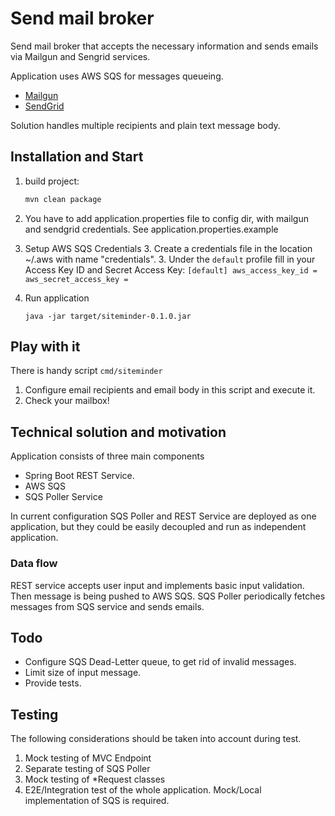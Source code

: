 # Send mail broker 
Send mail broker that accepts the necessary information and sends emails 
via Mailgun and Sengrid services.

Application uses AWS SQS for messages queueing.

* [Mailgun](https://www.mailgun.com)
* [SendGrid](https://sendgrid.com)  

Solution handles multiple recipients and plain text message body.

## Installation and Start

1. build project:
    ```bash
    mvn clean package
    ```
2. You have to add application.properties file to config dir, with
mailgun and sendgrid credentials. See application.properties.example

3. Setup AWS SQS Credentials
    3. Create a credentials file in the location ~/.aws with name "credentials".
    3. Under the `default` profile fill in your Access Key ID and Secret Access Key:
        ```
          [default]
          aws_access_key_id =
          aws_secret_access_key =
          ```
4. Run application 
    ```
    java -jar target/siteminder-0.1.0.jar
    ```
## Play with it

There is handy script `cmd/siteminder`

1. Configure email recipients and email body in this script and execute it.
2. Check your mailbox!

## Technical solution and motivation

Application consists of three main components
* Spring Boot REST Service.
* AWS SQS
* SQS Poller Service

In current configuration SQS Poller and REST Service are deployed as one application,
but they could be easily decoupled and run as independent application. 

### Data flow

REST service accepts user input and implements basic input validation.
Then message is being pushed to AWS SQS.
SQS Poller periodically fetches messages from SQS service and sends emails.  

## Todo

* Configure SQS Dead-Letter queue, to get rid of invalid messages. 
* Limit size of input message.
* Provide tests.

## Testing

The following considerations should be taken into account during test.

1. Mock testing of MVC Endpoint
2. Separate testing of SQS Poller
3. Mock testing of *Request classes
4. E2E/Integration test of the whole application. Mock/Local implementation of SQS is required.
